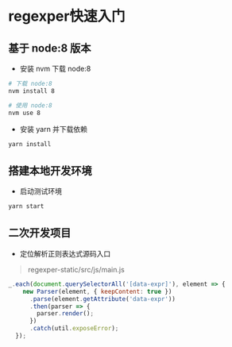 # regexper快速入门

## 基于 node:8 版本

- 安装 nvm 下载 node:8

```bash
# 下载 node:8
nvm install 8

# 使用 node:8
nvm use 8
```

- 安装 yarn 并下载依赖

``` bash
yarn install
```

## 搭建本地开发环境

- 启动测试环境

```bash
yarn start
```

## 二次开发项目

- 定位解析正则表达式源码入口

> regexper-static/src/js/main.js

```js
_.each(document.querySelectorAll('[data-expr]'), element => {
    new Parser(element, { keepContent: true })
      .parse(element.getAttribute('data-expr'))
      .then(parser => {
        parser.render();
      })
      .catch(util.exposeError);
  });
```